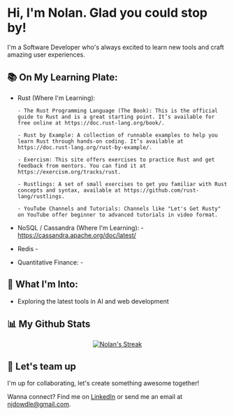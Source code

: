 # Hi, I'm Nolan. Glad you could stop by!

I'm a Software Developer who's always excited to learn new tools and craft amazing user experiences.

## 📚 On My Learning Plate:

- Rust (Where I'm Learning):
  
      - The Rust Programming Language (The Book): This is the official guide to Rust and is a great starting point. It’s available for free online at https://doc.rust-lang.org/book/.
  
      - Rust by Example: A collection of runnable examples to help you learn Rust through hands-on coding. It’s available at https://doc.rust-lang.org/rust-by-example/.
  
      - Exercism: This site offers exercises to practice Rust and get feedback from mentors. You can find it at https://exercism.org/tracks/rust.
  
      - Rustlings: A set of small exercises to get you familiar with Rust concepts and syntax, available at https://github.com/rust-lang/rustlings.
  
      - YouTube Channels and Tutorials: Channels like "Let's Get Rusty" on YouTube offer beginner to advanced tutorials in video format.
  
- NoSQL / Cassandra (Where I'm Learning):
      - https://cassandra.apache.org/doc/latest/
- Redis
      - 
- Quantitative Finance:
      - 

## 🌟 What I'm Into:

- Exploring the latest tools in AI and web development

## 📊 My Github Stats

<p align="center">
    <a href="https://github.com/NolanDowdle/github-readme-streak-stats">
        <img title="🔥 Get streak stats for your profile at git.io/streak-stats" alt="Nolan's Streak" src="https://github-readme-streak-stats.herokuapp.com/?user=NolanDowdle&theme=black-ice&hide_border=true&stroke=0000&background=060A0CD0"/>
    </a>
</p>

## 🤝 Let's team up
I'm up for collaborating, let's create something awesome together!

Wanna connect? Find me on [LinkedIn](https://www.linkedin.com/in/nolan-dowdle/) or send me an email at njdowdle@gmail.com.
